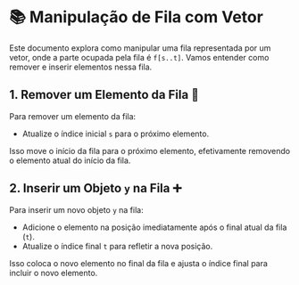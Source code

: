 # 📚 Manipulação de Fila com Vetor

Este documento explora como manipular uma fila representada por um vetor, onde a parte ocupada pela fila é `f[s..t]`. Vamos entender como remover e inserir elementos nessa fila.

## 1. Remover um Elemento da Fila 🚪

Para remover um elemento da fila:
- Atualize o índice inicial `s` para o próximo elemento.

Isso move o início da fila para o próximo elemento, efetivamente removendo o elemento atual do início da fila.

## 2. Inserir um Objeto `y` na Fila ➕

Para inserir um novo objeto `y` na fila:
- Adicione o elemento na posição imediatamente após o final atual da fila (`t`).
- Atualize o índice final `t` para refletir a nova posição.

Isso coloca o novo elemento no final da fila e ajusta o índice final para incluir o novo elemento.

